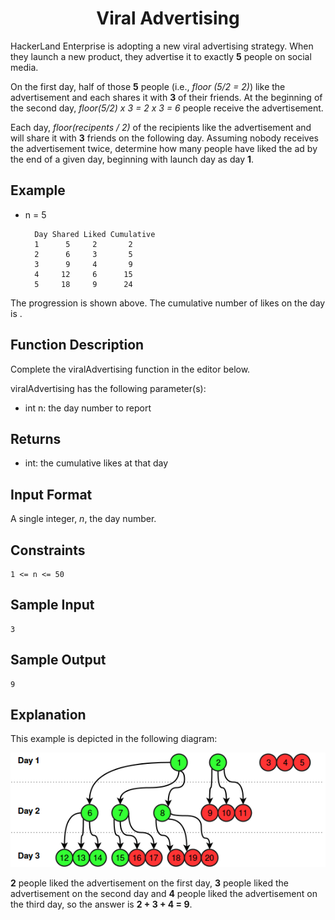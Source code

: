 <h1 align="center">Viral Advertising</h1>


HackerLand Enterprise is adopting a new viral advertising strategy. When they launch a new product, they advertise it to exactly **5** people on social media.

On the first day, half of those **5** people (i.e., *floor (5/2 = 2)*) like the advertisement and each shares it with **3** of their friends. At the beginning of the second day, *floor(5/2) x 3 = 2 x 3 = 6* people receive the advertisement.

Each day, *floor(recipents / 2)* of the recipients like the advertisement and will share it with **3** friends on the following day. Assuming nobody receives the advertisement twice, determine how many people have liked the ad by the end of a given day, beginning with launch day as day **1**.


## Example

- n = 5

        Day Shared Liked Cumulative
        1      5     2       2
        2      6     3       5
        3      9     4       9
        4     12     6      15
        5     18     9      24


The progression is shown above. The cumulative number of likes on the  day is .


## Function Description

Complete the viralAdvertising function in the editor below.

viralAdvertising has the following parameter(s):

- int n: the day number to report


## Returns

- int: the cumulative likes at that day


## Input Format

A single integer, *n*, the day number.


## Constraints

    1 <= n <= 50

## Sample Input

    3


## Sample Output

    9


## Explanation

This example is depicted in the following diagram:

![alt text](rsc/viralAdvertising.png)

**2** people liked the advertisement on the first day, **3** people liked the advertisement on the second day and **4** people liked the advertisement on the third day, so the answer is **2 + 3 + 4 = 9**.